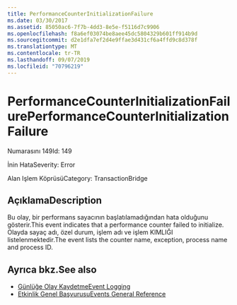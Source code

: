 ```yaml
---
title: PerformanceCounterInitializationFailure
ms.date: 03/30/2017
ms.assetid: 85050ac6-7f7b-4dd3-8e5e-f5116d7c9906
ms.openlocfilehash: f8a6ef03074be8aee45dc5804329b601ff914b9d
ms.sourcegitcommit: d2e1dfa7ef2d4e9ffae3d431cf6a4ffd9c8d378f
ms.translationtype: MT
ms.contentlocale: tr-TR
ms.lasthandoff: 09/07/2019
ms.locfileid: "70796219"
---
```

# <a name="performancecounterinitializationfailure"></a><span data-ttu-id="3618e-102">PerformanceCounterInitializationFailure</span><span class="sxs-lookup"><span data-stu-id="3618e-102">PerformanceCounterInitializationFailure</span></span>
<span data-ttu-id="3618e-103">Numarasını 149</span><span class="sxs-lookup"><span data-stu-id="3618e-103">Id: 149</span></span>  
  
 <span data-ttu-id="3618e-104">İnin Hata</span><span class="sxs-lookup"><span data-stu-id="3618e-104">Severity: Error</span></span>  
  
 <span data-ttu-id="3618e-105">Alan Işlem Köprüsü</span><span class="sxs-lookup"><span data-stu-id="3618e-105">Category: TransactionBridge</span></span>  
  
## <a name="description"></a><span data-ttu-id="3618e-106">Açıklama</span><span class="sxs-lookup"><span data-stu-id="3618e-106">Description</span></span>  
 <span data-ttu-id="3618e-107">Bu olay, bir performans sayacının başlatılamadığından hata olduğunu gösterir.</span><span class="sxs-lookup"><span data-stu-id="3618e-107">This event indicates that a performance counter failed to initialize.</span></span> <span data-ttu-id="3618e-108">Olayda sayaç adı, özel durum, işlem adı ve işlem KIMLIĞI listelenmektedir.</span><span class="sxs-lookup"><span data-stu-id="3618e-108">The event lists the counter name, exception, process name and process ID.</span></span>  
  
## <a name="see-also"></a><span data-ttu-id="3618e-109">Ayrıca bkz.</span><span class="sxs-lookup"><span data-stu-id="3618e-109">See also</span></span>

- [<span data-ttu-id="3618e-110">Günlüğe Olay Kaydetme</span><span class="sxs-lookup"><span data-stu-id="3618e-110">Event Logging</span></span>](index.md)
- [<span data-ttu-id="3618e-111">Etkinlik Genel Başvurusu</span><span class="sxs-lookup"><span data-stu-id="3618e-111">Events General Reference</span></span>](events-general-reference.md)
